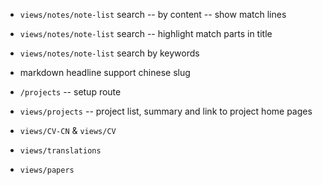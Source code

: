 - `views/notes/note-list` search -- by content -- show match lines
- `views/notes/note-list` search -- highlight match parts in title

- `views/notes/note-list` search by keywords

- markdown headline support chinese slug

- `/projects` -- setup route

- `views/projects` -- project list, summary and link to project home pages

- `views/CV-CN` & `views/CV`
- `views/translations`
- `views/papers`
